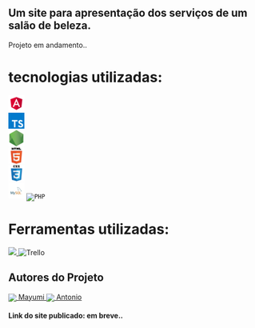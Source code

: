 ## Um site para apresentação dos serviços de um salão de beleza.
Projeto em andamento..


# tecnologias utilizadas:

<code><img height="32" src="https://raw.githubusercontent.com/github/explore/80688e429a7d4ef2fca1e82350fe8e3517d3494d/topics/angular/angular.png" alt="Angular"/> </code>
<code><img height="32" src="https://raw.githubusercontent.com/github/explore/80688e429a7d4ef2fca1e82350fe8e3517d3494d/topics/typescript/typescript.png" alt="Typescript"/> </code>
<code><img height="32" src="https://raw.githubusercontent.com/github/explore/80688e429a7d4ef2fca1e82350fe8e3517d3494d/topics/nodejs/nodejs.png" alt="Nodejs"/> </code>
<code><img height="32" src="https://raw.githubusercontent.com/github/explore/80688e429a7d4ef2fca1e82350fe8e3517d3494d/topics/html/html.png" alt="HTML5"/> </code>
<code><img height="32" src="https://raw.githubusercontent.com/github/explore/80688e429a7d4ef2fca1e82350fe8e3517d3494d/topics/css/css.png" alt="CSS"/> </code>
<code><img height="32" src="https://raw.githubusercontent.com/github/explore/80688e429a7d4ef2fca1e82350fe8e3517d3494d/topics/mysql/mysql.png" alt="MySQL"/></code>
<code><img src="https://www.php.net/images/logos/new-php-logo.svg" alt="PHP" height="32"/></code>

# Ferramentas utilizadas:

<a href="https://www.figma.com/file/y4V7osxEvc1lc94xtbtH5X/Pagina-de-apresentaçao?type=design&mode=design&t=g4f2Rl7OgUjyBxOq-0" ><img src="https://img.shields.io/badge/-Figma-333333?style=flat&logo=figma&logoColor=007ACC"/> </a>
![Trello](https://img.shields.io/badge/-Trello-333333?style=flat&logo=trello&logoColor=007ACC)

<h2 id="autores">Autores do Projeto </h2>
<a href="https://github.com/MayumiNascimento/" title="Mayumi"><img align="center" src="https://i.imgur.com/VN0Vh9S.png" width="25"/> Mayumi </a>
<a href="https://github.com/Riotsune/" title="Antonio"><img align="center" src="https://i.imgur.com/VN0Vh9S.png" width="25"/> Antonio </a> 

#### Link do site publicado: em breve..
